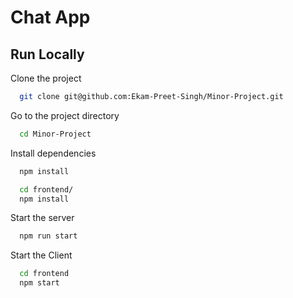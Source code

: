 # Chat App

## Run Locally

Clone the project

```bash
  git clone git@github.com:Ekam-Preet-Singh/Minor-Project.git
```

Go to the project directory

```bash
  cd Minor-Project
```

Install dependencies

```bash
  npm install
```

```bash
  cd frontend/
  npm install
```

Start the server

```bash
  npm run start
```

Start the Client

```bash
  cd frontend
  npm start
```
